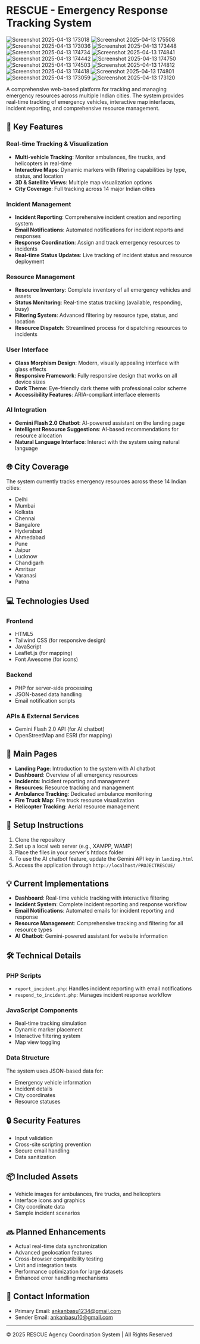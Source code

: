 # RESCUE - Emergency Response Tracking System
![Screenshot 2025-04-13 173018](https://github.com/user-attachments/assets/21215697-2e2b-4aa2-bba4-02362d97ba71)
![Screenshot 2025-04-13 175508](https://github.com/user-attachments/assets/df9df6e8-c27f-4ef1-91cf-cf206ef36569)
![Screenshot 2025-04-13 173036](https://github.com/user-attachments/assets/514096a9-1f90-4789-8e0b-fbda2a57ddff)
![Screenshot 2025-04-13 173448](https://github.com/user-attachments/assets/a55c8745-2293-483d-ba4b-94dfd743d329)
![Screenshot 2025-04-13 174734](https://github.com/user-attachments/assets/3e68acc2-f19f-4d97-bd2d-a3ce1c5caee5)
![Screenshot 2025-04-13 174841](https://github.com/user-attachments/assets/c973dff3-5cc7-4ce7-918c-6f5e3e3a0cb0)
![Screenshot 2025-04-13 174442](https://github.com/user-attachments/assets/2befd33d-f269-486b-9401-52297f395703)
![Screenshot 2025-04-13 174750](https://github.com/user-attachments/assets/8a1790b3-21f0-4c4c-b210-52b97de83963)
![Screenshot 2025-04-13 174503](https://github.com/user-attachments/assets/ed2806d8-0959-4c95-9054-d59660f5ccb7)
![Screenshot 2025-04-13 174812](https://github.com/user-attachments/assets/ca2cf313-4828-41fd-bb10-12e5abe14209)
![Screenshot 2025-04-13 174418](https://github.com/user-attachments/assets/f69044be-dd19-428a-8dfc-e392d9f18115)
![Screenshot 2025-04-13 174801](https://github.com/user-attachments/assets/45a4c767-2bdb-4b1a-b26d-4f9ae6af0fe7)
![Screenshot 2025-04-13 173059](https://github.com/user-attachments/assets/4467db43-e173-4bc8-a25a-7db3a0b9ca65)
![Screenshot 2025-04-13 173120](https://github.com/user-attachments/assets/785efe8a-19df-44a4-8c6f-9c41699a44c9)

A comprehensive web-based platform for tracking and managing emergency resources across multiple Indian cities. The system provides real-time tracking of emergency vehicles, interactive map interfaces, incident reporting, and comprehensive resource management.

## 🚨 Key Features

### Real-time Tracking & Visualization
- **Multi-vehicle Tracking**: Monitor ambulances, fire trucks, and helicopters in real-time
- **Interactive Maps**: Dynamic markers with filtering capabilities by type, status, and location
- **3D & Satellite Views**: Multiple map visualization options
- **City Coverage**: Full tracking across 14 major Indian cities

### Incident Management
- **Incident Reporting**: Comprehensive incident creation and reporting system
- **Email Notifications**: Automated notifications for incident reports and responses
- **Response Coordination**: Assign and track emergency resources to incidents
- **Real-time Status Updates**: Live tracking of incident status and resource deployment

### Resource Management
- **Resource Inventory**: Complete inventory of all emergency vehicles and assets
- **Status Monitoring**: Real-time status tracking (available, responding, busy)
- **Filtering System**: Advanced filtering by resource type, status, and location
- **Resource Dispatch**: Streamlined process for dispatching resources to incidents

### User Interface
- **Glass Morphism Design**: Modern, visually appealing interface with glass effects
- **Responsive Framework**: Fully responsive design that works on all device sizes
- **Dark Theme**: Eye-friendly dark theme with professional color scheme
- **Accessibility Features**: ARIA-compliant interface elements

### AI Integration
- **Gemini Flash 2.0 Chatbot**: AI-powered assistant on the landing page
- **Intelligent Resource Suggestions**: AI-based recommendations for resource allocation
- **Natural Language Interface**: Interact with the system using natural language

## 🌐 City Coverage

The system currently tracks emergency resources across these 14 Indian cities:

- Delhi
- Mumbai
- Kolkata
- Chennai
- Bangalore
- Hyderabad
- Ahmedabad
- Pune
- Jaipur
- Lucknow
- Chandigarh
- Amritsar
- Varanasi
- Patna

## 💻 Technologies Used

### Frontend
- HTML5
- Tailwind CSS (for responsive design)
- JavaScript
- Leaflet.js (for mapping)
- Font Awesome (for icons)

### Backend
- PHP for server-side processing
- JSON-based data handling
- Email notification scripts

### APIs & External Services
- Gemini Flash 2.0 API (for AI chatbot)
- OpenStreetMap and ESRI (for mapping)

## 📄 Main Pages

- **Landing Page**: Introduction to the system with AI chatbot
- **Dashboard**: Overview of all emergency resources
- **Incidents**: Incident reporting and management
- **Resources**: Resource tracking and management
- **Ambulance Tracking**: Dedicated ambulance monitoring
- **Fire Truck Map**: Fire truck resource visualization
- **Helicopter Tracking**: Aerial resource management

## 🔧 Setup Instructions

1. Clone the repository
2. Set up a local web server (e.g., XAMPP, WAMP)
3. Place the files in your server's htdocs folder
4. To use the AI chatbot feature, update the Gemini API key in `landing.html`
5. Access the application through `http://localhost/PROJECTRESCUE/`

## 💡 Current Implementations

- **Dashboard**: Real-time vehicle tracking with interactive filtering
- **Incident System**: Complete incident reporting and response workflow
- **Email Notifications**: Automated emails for incident reporting and response
- **Resource Management**: Comprehensive tracking and filtering for all resource types
- **AI Chatbot**: Gemini-powered assistant for website information

## 🛠️ Technical Details

### PHP Scripts
- `report_incident.php`: Handles incident reporting with email notifications
- `respond_to_incident.php`: Manages incident response workflow

### JavaScript Components
- Real-time tracking simulation
- Dynamic marker placement
- Interactive filtering system
- Map view toggling

### Data Structure
The system uses JSON-based data for:
- Emergency vehicle information
- Incident details
- City coordinates
- Resource statuses

## 🔒 Security Features
- Input validation
- Cross-site scripting prevention
- Secure email handling
- Data sanitization

## 📦 Included Assets
- Vehicle images for ambulances, fire trucks, and helicopters
- Interface icons and graphics
- City coordinate data
- Sample incident scenarios

## 🔜 Planned Enhancements
- Actual real-time data synchronization
- Advanced geolocation features
- Cross-browser compatibility testing
- Unit and integration tests
- Performance optimization for large datasets
- Enhanced error handling mechanisms

## 📧 Contact Information
- Primary Email: ankanbasu1234@gmail.com
- Sender Email: ankanbasu10@gmail.com

---

© 2025 RESCUE Agency Coordination System | All Rights Reserved
